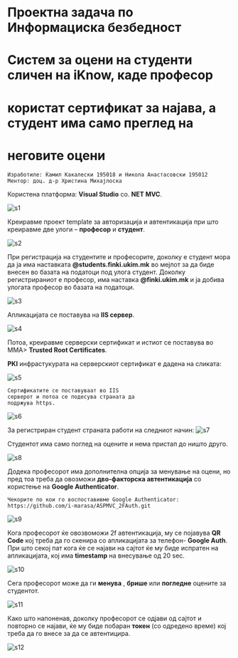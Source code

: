 # Проектна задача по Информациска безбедност

# Систем за оцени на студенти сличен на iKnow, каде професор

# користат сертификат за најава, а студент има само преглед на

# неговите оцени

```
Изработиле: Ќамил Какалески 195018 и Никола Анастасовски 195012
Ментор: доц. д-р Христина Михајлоска
```

Користена платформа: **Visual Studio** со. **NET MVC**.


![s1](Screenshot_1.png)


Креиравме проект template за авторизација и автентикација при што
креиравме две улоги – **професор** и **студент**.


![s2](Screenshot_2.png)


При регистрација на студентите и професорите, доколку е студент мора да
ја има наставката **@students.finki.ukim.mk** во мејлот за да биде внесен во
базата на податоци под улога студент. Доколку регистрираниот е
професор, има наставка **@finki.ukim.mk** и ја добива улогата професор во
базата на податоци.


![s3](Screenshot_3.png)


Апликацијата се поставува на **IIS сервер**.


![s4](Screenshot_4.png)


Потоа, креиравме серверски сертификат и истиот
се поставува во MMA> **Trusted Root Certificates**.

**PKI** инфрастукурата на серверскиот сертификат е
дадена на сликата:


![s5](Screenshot_5.png)


```
Сертификатите се поставуваат во IIS
серверот и потоа се подесува страната да
подржува https.
```


![s6](Screenshot_6.png)


За регистриран студент страната работи на следниот начин:
![s7](Screenshot_7.png)


Студентот има само поглед на оцените и нема пристап до ништо друго.


![s8](Screenshot_8.png)


Додека професорот има дополнителна опција за менување на оцени, но
пред тоа треба да овозможи **дво-факторска автентикација** со користење
на **Google Authenticator**.
```
Чекорите по кои го воспоставивме Google Authenticator: https://github.com/i-marasa/ASPMVC_2FAuth.git
```


![s9](Screenshot_9.png)


Кога професорот ќе овозвоможи 2f автентикација, му се појавува **QR Code**
кој треба да го скенира со апликацијата за телефон- **Google Auth**. При што
секој пат кога ќе се најави на сајтот ќе му биде испратен на апликацијата,
кој има **timestamp** на внесување од 20 sec.


![s10](Screenshot_10.png)


Сега професорот може да ги **менува** , **брише** или **погледне** оцените за
студентот.


![s11](Screenshot_11.png)


Како што напоненав, доколку професорот се одјави од сајтот и повторно
се најави, ќе му биде побаран **токен** (со одредено време) кој треба да го
внесе за да се автентицира.


![s12](Screenshot_12.png)


